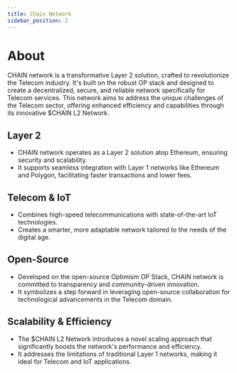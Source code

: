 ```yaml
---
title: Chain Network
sidebar_position: 2
---
```


# About

CHAIN network is a transformative Layer 2 solution, crafted to revolutionize the Telecom industry. It's built on the robust OP stack and designed to create a decentralized, secure, and reliable network specifically for Telecom services. This network aims to address the unique challenges of the Telecom sector, offering enhanced efficiency and capabilities through its innovative $CHAIN L2 Network.

## Layer 2

- CHAIN network operates as a Layer 2 solution atop Ethereum, ensuring security and scalability.
- It supports seamless integration with Layer 1 networks like Ethereum and Polygon, facilitating faster transactions and lower fees.

## Telecom & IoT

- Combines high-speed telecommunications with state-of-the-art IoT technologies.
- Creates a smarter, more adaptable network tailored to the needs of the digital age.

## Open-Source

- Developed on the open-source Optimism OP Stack, CHAIN network is committed to transparency and community-driven innovation.
- It symbolizes a step forward in leveraging open-source collaboration for technological advancements in the Telecom domain.

## Scalability & Efficiency

- The $CHAIN L2 Network introduces a novel scaling approach that significantly boosts the network's performance and efficiency.
- It addresses the limitations of traditional Layer 1 networks, making it ideal for Telecom and IoT applications.
